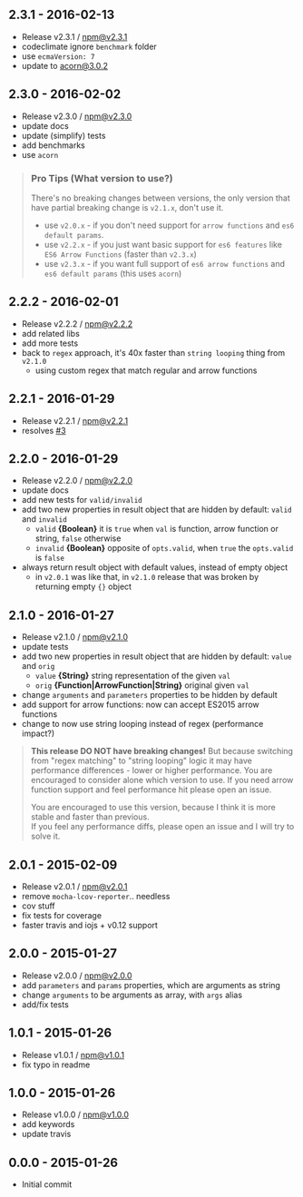 

## 2.3.1 - 2016-02-13
- Release v2.3.1 / npm@v2.3.1
- codeclimate ignore `benchmark` folder
- use `ecmaVersion: 7`
- update to acorn@3.0.2

## 2.3.0 - 2016-02-02
- Release v2.3.0 / npm@v2.3.0
- update docs
- update (simplify) tests
- add benchmarks
- use `acorn`

> ### Pro Tips (What version to use?)
> There's no breaking changes between versions, the only version that have partial breaking change is `v2.1.x`, don't use it.
> 
> - use `v2.0.x` - if you don't need support for `arrow functions` and `es6 default params`.
> - use `v2.2.x` - if you just want basic support for `es6 features` like `ES6 Arrow Functions` (faster than `v2.3.x`)
> - use `v2.3.x` - if you want full support of `es6 arrow functions` and `es6 default params` (this uses `acorn`)

## 2.2.2 - 2016-02-01
- Release v2.2.2 / npm@v2.2.2
- add related libs
- add more tests
- back to `regex` approach, it's 40x faster than `string looping` thing from `v2.1.0`
  + using custom regex that match regular and arrow functions

## 2.2.1 - 2016-01-29
- Release v2.2.1 / npm@v2.2.1
- resolves [#3](https://github.com/tunnckoCore/parse-function/issues/3 "failing when something after CLOSE_CURLY")

## 2.2.0 - 2016-01-29
- Release v2.2.0 / npm@v2.2.0
- update docs
- add new tests for `valid/invalid`
- add two new properties in result object that are hidden by default: `valid` and `invalid`
  + `valid` **{Boolean}** it is `true` when `val` is function, arrow function or string, `false` otherwise
  + `invalid` **{Boolean}** opposite of `opts.valid`, when `true` the `opts.valid` is `false`
- always return result object with default values, instead of empty object
  + in `v2.0.1` was like that, in `v2.1.0` release that was broken by returning empty `{}` object

## 2.1.0 - 2016-01-27
- Release v2.1.0 / npm@v2.1.0
- update tests
- add two new properties in result object that are hidden by default: `value` and `orig`
  + `value` **{String}** string representation of the given `val`
  + `orig` **{Function|ArrowFunction|String}** original given `val`
- change `arguments` and `parameters` properties to be hidden by default
- add support for arrow functions: now can accept ES2015 arrow functions
- change to now use string looping instead of regex (performance impact?)

> **This release DO NOT have breaking changes!** But because switching from "regex matching" to "string looping" logic it may have performance differences - lower or higher performance. You are encouraged to consider alone which version to use. If you need arrow function support and feel performance hit please open an issue.
> 
> You are encouraged to use this version, because I think it is more stable and faster than previous.  
> If you feel any performance diffs, please open an issue and I will try to solve it.

## 2.0.1 - 2015-02-09
- Release v2.0.1 / npm@v2.0.1
- remove `mocha-lcov-reporter`.. needless
- cov stuff
- fix tests for coverage
- faster travis and iojs + v0.12 support

## 2.0.0 - 2015-01-27
- Release v2.0.0 / npm@v2.0.0
- add `parameters` and `params` properties, which are arguments as string
- change `arguments` to be arguments as array, with `args` alias
- add/fix tests

## 1.0.1 - 2015-01-26
- Release v1.0.1 / npm@v1.0.1
- fix typo in readme

## 1.0.0 - 2015-01-26
- Release v1.0.0 / npm@v1.0.0
- add keywords
- update travis

## 0.0.0 - 2015-01-26
- Initial commit